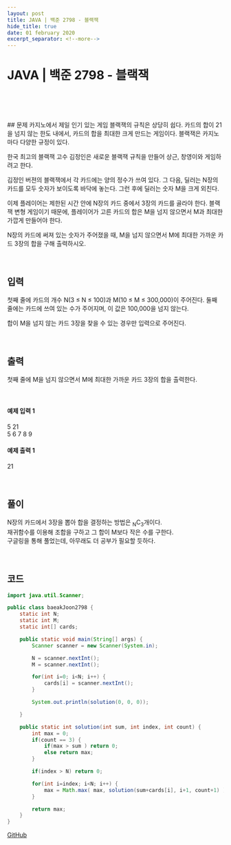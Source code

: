 ```yaml
---
layout: post
title: JAVA | 백준 2798 - 블랙잭
hide_title: true     
date: 01 february 2020
excerpt_separator: <!--more-->
---
```

# JAVA | 백준 2798 - 블랙잭
<br>
<br>
<br>
<br>
## 문제
카지노에서 제일 인기 있는 게임 블랙잭의 규칙은 상당히 쉽다. 카드의 합이 21을 넘지 않는 한도 내에서, 카드의 합을 최대한 크게 만드는 게임이다. 블랙잭은 카지노마다 다양한 규정이 있다.

<!--more-->

한국 최고의 블랙잭 고수 김정인은 새로운 블랙잭 규칙을 만들어 상근, 창영이와 게임하려고 한다.

김정인 버젼의 블랙잭에서 각 카드에는 양의 정수가 쓰여 있다. 그 다음, 딜러는 N장의 카드를 모두 숫자가 보이도록 바닥에 놓는다. 그런 후에 딜러는 숫자 M을 크게 외친다.

이제 플레이어는 제한된 시간 안에 N장의 카드 중에서 3장의 카드를 골라야 한다. 블랙잭 변형 게임이기 때문에, 플레이어가 고른 카드의 합은 M을 넘지 않으면서 M과 최대한 가깝게 만들어야 한다.

N장의 카드에 써져 있는 숫자가 주어졌을 때, M을 넘지 않으면서 M에 최대한 가까운 카드 3장의 합을 구해 출력하시오.
<br>
<br>
<br>
## 입력
첫째 줄에 카드의 개수 N(3 ≤ N ≤ 100)과 M(10 ≤ M ≤ 300,000)이 주어진다. 둘째 줄에는 카드에 쓰여 있는 수가 주어지며, 이 값은 100,000을 넘지 않는다.

합이 M을 넘지 않는 카드 3장을 찾을 수 있는 경우만 입력으로 주어진다.
<br>
<br>
<br>
## 출력
첫째 줄에 M을 넘지 않으면서 M에 최대한 가까운 카드 3장의 합을 출력한다.
<br>
<br>
<br>
#### 예제 입력 1
5 21  
5 6 7 8 9  
#### 예제 출력 1
21
<br>
<br>
<br>
## 풀이
N장의 카드에서 3장을 뽑아 합을 결정하는 방법은 <sub>N</sub>C<sub>3</sub>개이다.  
재귀함수를 이용해 조합을 구하고 그 합이 M보다 작은 수를 구한다.  
구글링을 통해 풀었는데, 아무래도 더 공부가 필요할 듯하다.
<br>
<br>
<br>
## 코드

```java
import java.util.Scanner;

public class baeakJoon2798 {
    static int N;
    static int M;
    static int[] cards;

    public static void main(String[] args) {
        Scanner scanner = new Scanner(System.in);

        N = scanner.nextInt();
        M = scanner.nextInt();

        for(int i=0; i<N; i++) {
            cards[i] = scanner.nextInt();
        }

        System.out.println(solution(0, 0, 0));

    }

    public static int solution(int sum, int index, int count) {
        int max = 0;
        if(count == 3) {
            if(max > sum ) return 0;
            else return max;
        }

        if(index > N) return 0;

        for(int i=index; i<N; i++) {
            max = Math.max( max, solution(sum+cards[i], i+1, count+1) );
        }

        return max;
    }
}
```
[GitHub](https://github.com/hamjeehyun/Beakjoon-2798.git)

